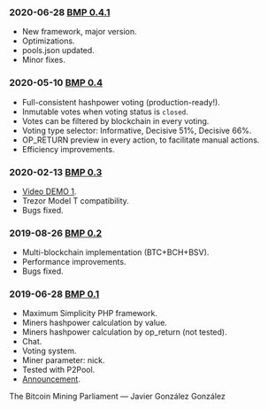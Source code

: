 ### 2020-06-28 [BMP 0.4.1](https://github.com/JavierGonzalez/BMP)
* New framework, major version.
* Optimizations.
* pools.json updated.
* Minor fixes.


### 2020-05-10 [BMP 0.4](https://github.com/JavierGonzalez/BMP/tree/9865b620abbaec2988bae742df27fef6cbd22bb8)
* Full-consistent hashpower voting (production-ready!).
* Inmutable votes when voting status is `closed`.
* Votes can be filtered by blockchain in every voting.
* Voting type selector: Informative, Decisive 51%, Decisive 66%.
* OP_RETURN preview in every action, to facilitate manual actions.
* Efficiency improvements.


### 2020-02-13 [BMP 0.3](https://github.com/JavierGonzalez/BMP/tree/0e5001b6e8e8d35a1a2d036a93cb6d4a3f8e25b9)
* [Video DEMO 1](https://www.youtube.com/watch?v=6ZBe5wl1Uas).
* Trezor Model T compatibility.
* Bugs fixed.


### 2019-08-26 [BMP 0.2](https://github.com/JavierGonzalez/BMP/tree/533d7d20dba5313cefaa761ef3801c8799b77962)
* Multi-blockchain implementation (BTC+BCH+BSV).
* Performance improvements.
* Bugs fixed.


### 2019-06-28 [BMP 0.1](https://github.com/JavierGonzalez/BMP/tree/b0720643b294c13d2305f92ee49759136414478f)
* Maximum Simplicity PHP framework.
* Miners hashpower calculation by value.
* Miners hashpower calculation by op_return (not tested).
* Chat.
* Voting system.
* Miner parameter: nick.
* Tested with P2Pool.
* [Announcement](https://twitter.com/JavierGonzalez/status/1144613230872014848).


The Bitcoin Mining Parliament — Javier González González